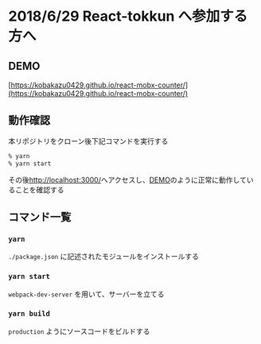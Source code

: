 # 2018/6/29 React-tokkun へ参加する方へ

## DEMO

[https://kobakazu0429.github.io/react-mobx-counter/](https://kobakazu0429.github.io/react-mobx-counter/)

## 動作確認

本リポジトリをクローン後下記コマンドを実行する

```bash
% yarn
% yarn start
```

その後[http://localhost:3000/](http://localhost:3000/)へアクセスし、[DEMO](#demo)のように正常に動作していることを確認する

## コマンド一覧

### `yarn`

`./package.json` に記述されたモジュールをインストールする

### `yarn start`

`webpack-dev-server` を用いて、サーバーを立てる

### `yarn build`

`production` ようにソースコードをビルドする
